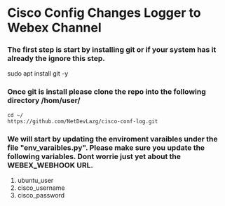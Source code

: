 # Cisco Config Changes Logger to Webex Channel


### The first step is start by installing git or if your system has it already the ignore this step.

sudo apt install git -y


### Once git is install please clone the repo into the following directory /hom/user/

```
cd ~/
https://github.com/NetDevLazg/cisco-conf-log.git
```

### We will start by updating the enviroment varaibles under the file "env_varaibles.py". Please make sure you update the following variables. Dont worrie just yet about the WEBEX_WEBHOOK URL.

1. ubuntu_user
2. cisco_username
3. cisco_password

